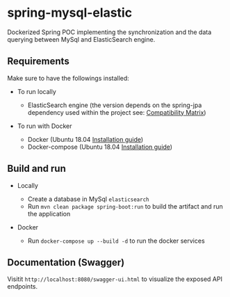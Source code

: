 # spring-mysql-elastic
Dockerized Spring POC implementing the synchronization and the data querying between MySql and ElasticSearch engine.

## Requirements
Make sure to have the followings installed:

* To run locally
  - ElasticSearch engine (the version depends on the spring-jpa dependency used within the project see: [Compatibility Matrix](https://docs.spring.io/spring-data/elasticsearch/docs/3.2.0.RC3/reference/html/#preface.versions))

* To run with Docker
  - Docker (Ubuntu 18.04 [Installation guide](https://docs.docker.com/engine/install/ubuntu/))
  - Docker-compose (Ubuntu 18.04 [Installation guide](https://docs.docker.com/compose/install/))

## Build and run
* Locally
  - Create a database in MySql `elasticsearch`
  - Run `mvn clean package spring-boot:run` to build the artifact and run the application

* Docker
  - Run `docker-compose up --build -d` to run the docker services

## Documentation (Swagger)
Visitit `http://localhost:8080/swagger-ui.html` to visualize the exposed API endpoints. 
